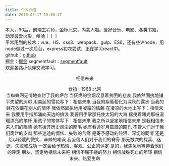 ```yaml
---
title: 个人介绍
date: 2018-05-17 15:56:17
---
```

本人，90后，前端工程师，坐标北京，内蒙人啦。爱好音乐、电影、各类书籍，动漫最爱火影，哈哈！！！  
平常用到的技术：vue、H5、css3、webpack、gulp、ES6，还有些许node，用node做过一次后台，express初次尝试，正在学习react中。  
github：[github](https://github.com/rocky-191 "github")  
掘金：[掘金](https://juejin.im/user/57ac50292e958a00543ac960)
segmentfault：[segmentfault](https://segmentfault.com/u/rocky191)  
欢迎各路小伙伴交流学习。  
							<center>相信未来</center>  
<center>食指--1968 北京  

<center>当蜘蛛网无情地查封了我的炉台  
当灰烬的余烟叹息着贫困的悲哀  
我依然固执地铺平失望的灰烬  
用美丽的雪花写下：相信未来  
当我的紫葡萄化为深秋的露水  
当我的鲜花依偎在别人的情怀  
我依然固执地用凝霜的枯藤  
在凄凉的大地上写下：相信未来  
我要用手指那涌向天边的排浪  
我要用手掌那托住太阳的大海  
摇曳着曙光那枝温暖漂亮的笔杆  
用孩子的笔体写下：相信未来  
我之所以坚定地相信未来  
是我相信未来人们的眼睛  
她有拨开历史风尘的睫毛  
她有看透岁月篇章的瞳孔  
不管人们对于我们腐烂的皮肉  
那些迷途的惆怅、失败的苦痛  
是寄予感动的热泪、深切的同情  
还是给以轻蔑的微笑、辛辣的嘲讽  
我坚信人们对于我们的脊骨  
那无数次的探索、迷途、失败和成功  
一定会给予热情、客观、公正的评定  
是的，我焦急地等待着他们的评定  
朋友，坚定地相信未来吧  
相信不屈不挠的努力  
相信战胜死亡的年轻  
相信未来、热爱生命
